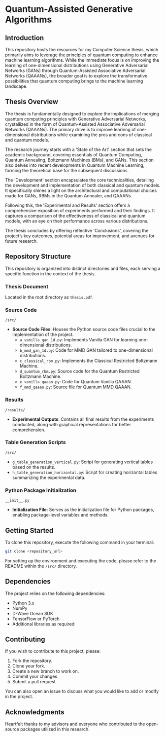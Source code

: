 # Quantum-Assisted Generative Algorithms
## Introduction
This repository hosts the resources for my Computer Science thesis, which primarily aims to leverage the principles of quantum computing to enhance machine learning algorithms. While the immediate focus is on improving the learning of one-dimensional distributions using Generative Adversarial Networks (GANs) through Quantum-Assisted Associative Adversarial Networks (QAAANs), the broader goal is to explore the transformative possibilities that quantum computing brings to the machine learning landscape.


## Thesis Overview
The thesis is fundamentally designed to explore the implications of merging quantum computing principles with Generative Adversarial Networks, crystallized in the form of Quantum-Assisted Associative Adversarial Networks (QAAANs). The primary drive is to improve learning of one-dimensional distributions while examining the pros and cons of classical and quantum models.

The research journey starts with a 'State of the Art' section that sets the academic background, covering essentials of Quantum Computing, Quantum Annealing, Boltzmann Machines (BMs), and GANs. This section also delves into recent developments in Quantum Machine Learning, forming the theoretical base for the subsequent discussions.

The 'Development' section encapsulates the core technicalities, detailing the development and implementation of both classical and quantum models. It specifically shines a light on the architectural and computational choices made for GANs, RBMs in the Quantum Annealer, and QAAANs.

Following this, the 'Experimental and Results' section offers a comprehensive exposition of experiments performed and their findings. It captures a comparison of the effectiveness of classical and quantum models, with an eye on their performance across various distributions.

The thesis concludes by offering reflective 'Conclusions', covering the project’s key outcomes, potential areas for improvement, and avenues for future research.


## Repository Structure

This repository is organized into distinct directories and files, each serving a specific function in the context of the thesis.

### Thesis Document
Located in the root directory as `thesis.pdf`.

### Source Code
`/src/`  
- **Source Code Files**: Houses the Python source code files crucial to the implementation of the project.
  - `a_vanilla_gan_1d.py`: Implements Vanilla GAN for learning one-dimensional distributions.
  - `b_mmd_gan_1d.py`: Code for MMD GAN tailored to one-dimensional distributions.
  - `c_classical_rbm.py`: Implements the Classical Restricted Boltzmann Machine.
  - `d_quantum_rbm.py`: Source code for the Quantum Restricted Boltzmann Machine.
  - `e_vanilla_qaaan.py`: Code for Quantum Vanilla QAAAN.
  - `f_mmd_qaaan.py`: Source file for Quantum MMD QAAAN.

### Results
`/results/`  
- **Experimental Outputs**: Contains all final results from the experiments conducted, along with graphical representations for better comprehension.

### Table Generation Scripts
`/src/`  
- `g_table_generation_vertical.py`: Script for generating vertical tables based on the results.
- `h_table_generation_horizontal.py`: Script for creating horizontal tables summarizing the experimental data.

### Python Package Initialization
`__init__.py`  
- **Initialization File**: Serves as the initialization file for Python packages, enabling package-level variables and methods.


## Getting Started

To clone this repository, execute the following command in your terminal:

```bash
git clone <repository_url>
```

For setting up the environment and executing the code, please refer to the README within the `/src/` directory.

## Dependencies

The project relies on the following dependencies:

- Python 3.x
- NumPy
- D-Wave Ocean SDK
- TensorFlow or PyTorch
- Additional libraries as required

## Contributing

If you wish to contribute to this project, please:

1. Fork the repository.
2. Clone your fork.
3. Create a new branch to work on.
4. Commit your changes.
5. Submit a pull request.

You can also open an issue to discuss what you would like to add or modify in the project.

## Acknowledgments

Heartfelt thanks to my advisors and everyone who contributed to the open-source packages utilized in this research.
